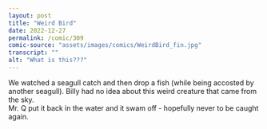 ```yaml
---
layout: post
title: "Weird Bird"
date: 2022-12-27
permalink: /comic/309
comic-source: "assets/images/comics/WeirdBird_fin.jpg"
transcript: ""
alt: "What is this???"
---
```

We watched a seagull catch and then drop a fish (while being accosted by another seagull). Billy had no idea about this weird creature that came from the sky.
<br> Mr. Q put it back in the water and it swam off - hopefully never to be caught again.

